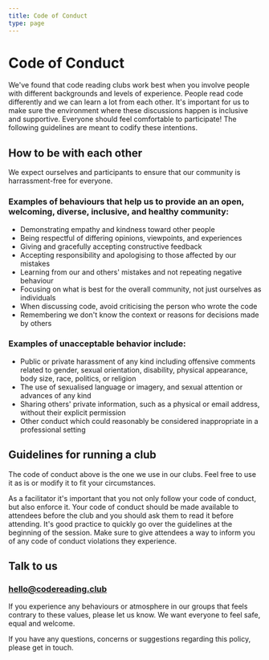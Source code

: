 ```yaml
---
title: Code of Conduct
type: page
---
```


# Code of Conduct

We've found that code reading clubs work best when you involve people with different backgrounds and levels of experience. People read code differently and we can learn a lot from each other. It's important for us to make sure the environment where these discussions happen is inclusive and supportive. Everyone should feel comfortable to participate! The following guidelines are meant to codify these intentions.

## How to be with each other

We expect ourselves and participants to ensure that our community is harrassment-free for everyone.

### Examples of behaviours that help us to provide an an open, welcoming, diverse, inclusive, and healthy community:

* Demonstrating empathy and kindness toward other people
* Being respectful of differing opinions, viewpoints, and experiences
* Giving and gracefully accepting constructive feedback
* Accepting responsibility and apologising to those affected by our mistakes
* Learning from our and others' mistakes and not repeating negative behaviour
* Focusing on what is best for the overall community, not just ourselves as individuals
* When discussing code, avoid criticising the person who wrote the code
* Remembering we don't know the context or reasons for decisions made by others


### Examples of unacceptable behavior include:

* Public or private harassment of any kind including offensive comments related to gender, sexual orientation, disability, physical appearance, body size, race, politics, or religion
* The use of sexualised language or imagery, and sexual attention or advances of any kind
* Sharing others' private information, such as a physical or email address, without their explicit permission
* Other conduct which could reasonably be considered inappropriate in a professional setting


## Guidelines for running a club

The code of conduct above is the one we use in our clubs. Feel free to use it as is or modify it to fit your circumstances.

As a facilitator it's important that you not only follow your code of conduct, but also enforce it. Your code of conduct should be made available to attendees before the club and you should ask them to read it before attending. It's good practice to quickly go over the guidelines at the beginning of the session. Make sure to give attendees a way to inform you of any code of conduct violations they experience.

## Talk to us

### hello@codereading.club

If you experience any behaviours or atmosphere in our groups that feels contrary to these values, please let us know. We want everyone to feel safe, equal and welcome.

If you have any questions, concerns or suggestions regarding this policy, please get in touch.
